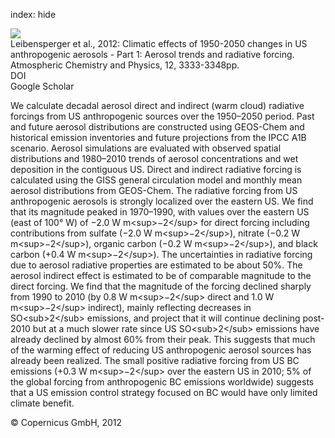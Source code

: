 index: hide

<div class="Citation">
    <div class="Citation-thumb CitationThumb-linked"  data-href="https://doi.org/10.5194/acp-12-3333-2012">
      <img src="https://static.claimspace.cloud/climate-study-static/refs/thumbs/10/Leibensperger_et_al_2012-thumb.png" />
    </div>

  <div class="Citation-body">
    <div class="Citation-text">Leibensperger et al., 2012: Climatic effects of 1950-2050 changes in US anthropogenic aerosols - Part 1: Aerosol trends and radiative forcing. <span class="Article-journal">Atmospheric Chemistry and Physics, </span><span class="Article-volume">12, </span>3333-3348pp.</div>
    <div class="Citation-links">
      <div class="CitationLink" data-href="https://doi.org/10.5194/acp-12-3333-2012">
        <div class="CitationLink-icon CitationLink-Doi"></div>
        <div class="CitationLink-text">DOI</div>
      </div>
      <div class="CitationLink" data-href="https://scholar.google.com/scholar?q=10.5194/acp-12-3333-2012">
        <div class="CitationLink-icon CitationLink-Scholar"></div>
        <div class="CitationLink-text">Google Scholar</div>
      </div>
    </div>
  </div>
</div>

We calculate decadal aerosol direct and indirect (warm cloud) radiative forcings from US anthropogenic sources over the 1950–2050 period. Past and future aerosol distributions are constructed using GEOS-Chem and historical emission inventories and future projections from the IPCC A1B scenario. Aerosol simulations are evaluated with observed spatial distributions and 1980–2010 trends of aerosol concentrations and wet deposition in the contiguous US. Direct and indirect radiative forcing is calculated using the GISS general circulation model and monthly mean aerosol distributions from GEOS-Chem. The radiative forcing from US anthropogenic aerosols is strongly localized over the eastern US. We find that its magnitude peaked in 1970–1990, with values over the eastern US (east of 100° W) of −2.0 W m&lt;sup&gt;−2&lt;/sup&gt; for direct forcing including contributions from sulfate (−2.0 W m&lt;sup&gt;−2&lt;/sup&gt;), nitrate (−0.2 W m&lt;sup&gt;−2&lt;/sup&gt;), organic carbon (−0.2 W m&lt;sup&gt;−2&lt;/sup&gt;), and black carbon (+0.4 W m&lt;sup&gt;−2&lt;/sup&gt;). The uncertainties in radiative forcing due to aerosol radiative properties are estimated to be about 50%. The aerosol indirect effect is estimated to be of comparable magnitude to the direct forcing. We find that the magnitude of the forcing declined sharply from 1990 to 2010 (by 0.8 W m&lt;sup&gt;−2&lt;/sup&gt; direct and 1.0 W m&lt;sup&gt;−2&lt;/sup&gt; indirect), mainly reflecting decreases in SO&lt;sub&gt;2&lt;/sub&gt; emissions, and project that it will continue declining post-2010 but at a much slower rate since US SO&lt;sub&gt;2&lt;/sub&gt; emissions have already declined by almost 60% from their peak. This suggests that much of the warming effect of reducing US anthropogenic aerosol sources has already been realized. The small positive radiative forcing from US BC emissions (+0.3 W m&lt;sup&gt;−2&lt;/sup&gt; over the eastern US in 2010; 5% of the global forcing from anthropogenic BC emissions worldwide) suggests that a US emission control strategy focused on BC would have only limited climate benefit.

<div class="Citation-copy">
&copy; Copernicus GmbH, 2012
</div>